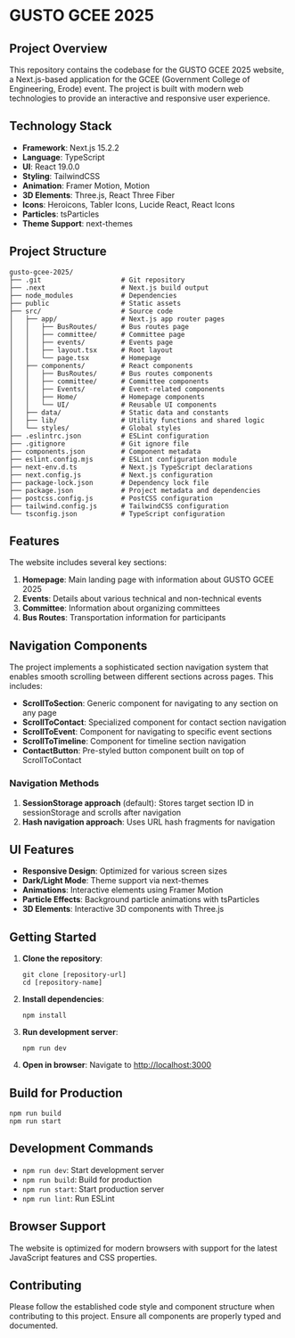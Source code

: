 # GUSTO GCEE 2025

## Project Overview

This repository contains the codebase for the GUSTO GCEE 2025 website, a Next.js-based application for the GCEE (Government College of Engineering, Erode) event. The project is built with modern web technologies to provide an interactive and responsive user experience.

## Technology Stack

- **Framework**: Next.js 15.2.2
- **Language**: TypeScript
- **UI**: React 19.0.0
- **Styling**: TailwindCSS
- **Animation**: Framer Motion, Motion
- **3D Elements**: Three.js, React Three Fiber
- **Icons**: Heroicons, Tabler Icons, Lucide React, React Icons
- **Particles**: tsParticles
- **Theme Support**: next-themes

## Project Structure

```
gusto-gcee-2025/
├── .git                    # Git repository
├── .next                   # Next.js build output
├── node_modules            # Dependencies
├── public                  # Static assets
├── src/                    # Source code
│   ├── app/                # Next.js app router pages
│   │   ├── BusRoutes/      # Bus routes page
│   │   ├── committee/      # Committee page
│   │   ├── events/         # Events page
│   │   ├── layout.tsx      # Root layout
│   │   └── page.tsx        # Homepage
│   ├── components/         # React components
│   │   ├── BusRoutes/      # Bus routes components
│   │   ├── committee/      # Committee components
│   │   ├── Events/         # Event-related components
│   │   ├── Home/           # Homepage components
│   │   └── UI/             # Reusable UI components
│   ├── data/               # Static data and constants
│   ├── lib/                # Utility functions and shared logic
│   └── styles/             # Global styles
├── .eslintrc.json          # ESLint configuration
├── .gitignore              # Git ignore file
├── components.json         # Component metadata
├── eslint.config.mjs       # ESLint configuration module
├── next-env.d.ts           # Next.js TypeScript declarations
├── next.config.js          # Next.js configuration
├── package-lock.json       # Dependency lock file
├── package.json            # Project metadata and dependencies
├── postcss.config.js       # PostCSS configuration
├── tailwind.config.js      # TailwindCSS configuration
└── tsconfig.json           # TypeScript configuration
```

## Features

The website includes several key sections:

1. **Homepage**: Main landing page with information about GUSTO GCEE 2025
2. **Events**: Details about various technical and non-technical events
3. **Committee**: Information about organizing committees
4. **Bus Routes**: Transportation information for participants

## Navigation Components

The project implements a sophisticated section navigation system that enables smooth scrolling between different sections across pages. This includes:

- **ScrollToSection**: Generic component for navigating to any section on any page
- **ScrollToContact**: Specialized component for contact section navigation
- **ScrollToEvent**: Component for navigating to specific event sections
- **ScrollToTimeline**: Component for timeline section navigation
- **ContactButton**: Pre-styled button component built on top of ScrollToContact

### Navigation Methods

1. **SessionStorage approach** (default): Stores target section ID in sessionStorage and scrolls after navigation
2. **Hash navigation approach**: Uses URL hash fragments for navigation

## UI Features

- **Responsive Design**: Optimized for various screen sizes
- **Dark/Light Mode**: Theme support via next-themes
- **Animations**: Interactive elements using Framer Motion
- **Particle Effects**: Background particle animations with tsParticles
- **3D Elements**: Interactive 3D components with Three.js

## Getting Started

1. **Clone the repository**:

   ```
   git clone [repository-url]
   cd [repository-name]
   ```

2. **Install dependencies**:

   ```
   npm install
   ```

3. **Run development server**:

   ```
   npm run dev
   ```

4. **Open in browser**:
   Navigate to [http://localhost:3000](http://localhost:3000)

## Build for Production

```
npm run build
npm run start
```

## Development Commands

- `npm run dev`: Start development server
- `npm run build`: Build for production
- `npm run start`: Start production server
- `npm run lint`: Run ESLint

## Browser Support

The website is optimized for modern browsers with support for the latest JavaScript features and CSS properties.

## Contributing

Please follow the established code style and component structure when contributing to this project. Ensure all components are properly typed and documented.

